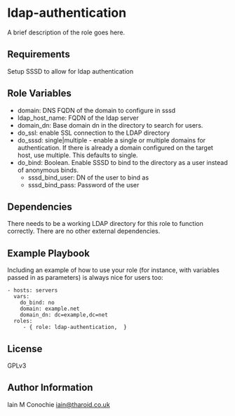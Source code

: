 ldap-authentication
=========

A brief description of the role goes here.

Requirements
------------

 Setup SSSD  to allow for ldap authentication

Role Variables
--------------

  - domain: DNS FQDN of the domain to configure in sssd
  - ldap_host_name: FQDN of the ldap server
  - domain_dn: Base domain dn in the directory to search for users.
  - do_ssl: enable SSL connection to the LDAP directory
  - do_sssd: single|multiple - enable a single or multiple domains for authentication. If there is already
      a domain configured on the target host, use multiple. This defaults to single. 
  - do_bind: Boolean. Enable SSSD to bind to the directory as a user instead of anonymous binds.
      - sssd_bind_user: DN of the user to bind as
      - sssd_bind_pass: Password of the user
  
Dependencies
------------

 There needs to be a working LDAP directory for this role to function correctly. There are no other external dependencies.

Example Playbook
----------------

Including an example of how to use your role (for instance, with variables passed in as parameters) is always nice for users too:

    - hosts: servers
      vars:
        do_bind: no
        domain: example.net
        domain_dn: dc=example,dc=net
      roles:
         - { role: ldap-authentication,  }

License
-------

GPLv3

Author Information
------------------

Iain M Conochie <iain@tharoid.co.uk>
